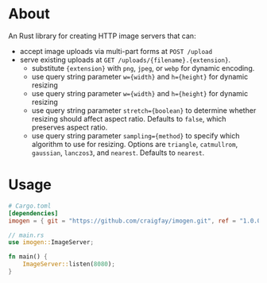 # About
An Rust library for creating HTTP image servers that can:
* accept image uploads via multi-part forms at `POST /upload`
* serve existing uploads at `GET /uploads/{filename}.{extension}`.
  * substitute `{extension}` with `png`, `jpeg`, or `webp` for dynamic encoding.
  * use query string parameter `w={width}` and `h={height}` for dynamic resizing
  * use query string parameter `w={width}` and `h={height}` for dynamic resizing
  * use query string parameter `stretch={boolean}` to determine whether resizing
  should affect aspect ratio. Defaults to `false`, which preserves aspect ratio.
  * use query string parameter `sampling={method}` to specify which algorithm to
  use for resizing. Options are `triangle`, `catmullrom`, `gaussian`, `lanczos3`, and `nearest`. Defaults to `nearest`.

# Usage

```toml
# Cargo.toml
[dependencies]
imogen = { git = "https://github.com/craigfay/imogen.git", ref = "1.0.0" }
```

```rust
// main.rs
use imogen::ImageServer;

fn main() {
    ImageServer::listen(8080);
}
```
